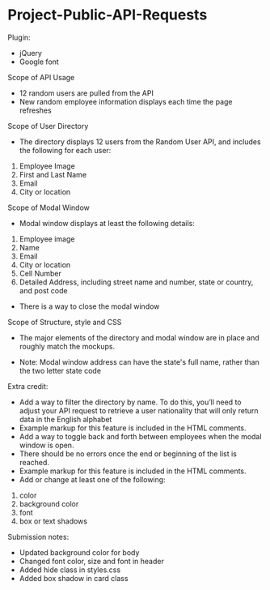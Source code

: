 # Project-Public-API-Requests
Plugin:
 - jQuery
 - Google font

Scope of API Usage
 - 12 random users are pulled from the API
 - New random employee information displays each time the page refreshes

Scope of User Directory
 - The directory displays 12 users from the Random User API, and includes the following for each user:
  1. Employee Image
  2. First and Last Name
  3. Email
  4. City or location

Scope of Modal Window
 - Modal window displays at least the following details:
  1. Employee image
  2. Name
  3. Email
  4. City or location
  5. Cell Number
  6. Detailed Address, including street name and number, state or country, and post code
 - There is a way to close the modal window

Scope of Structure, style and CSS
 - The major elements of the directory and modal window are in place and roughly match the mockups.
 * Note: Modal window address can have the state's full name, rather than the two letter state code

Extra credit:
 - Add a way to filter the directory by name. To do this, you’ll need to adjust your API request to retrieve a user nationality that will only return data in the English alphabet
 - Example markup for this feature is included in the HTML comments.
 - Add a way to toggle back and forth between employees when the modal window is open.
 - There should be no errors once the end or beginning of the list is reached.
 - Example markup for this feature is included in the HTML comments.
 - Add or change at least one of the following:
  1. color
  2. background color
  3. font
  4. box or text shadows

Submission notes:
 - Updated background color for body
 - Changed font color, size and font in header
 - Added hide class in styles.css
 - Added box shadow in card class